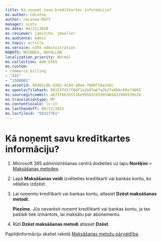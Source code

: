 ```yaml
---
title: Kā noņemt savu kredītkartes informāciju?
ms.author: cmcatee
author: cmcatee-MSFT
manager: scotv
ms.date: 04/21/2020
ms.reviewer: jamitche, jmueller
ms.audience: Admin
ms.topic: article
ms.service: o365-administration
ROBOTS: NOINDEX, NOFOLLOW
localization_priority: Normal
ms.collection: Adm_O365
ms.custom:
- commerce_billing
- "431"
- "1500001"
ms.assetid: 9d465c0b-d262-4c84-a0ee-76d0f18a24dc
ms.openlocfilehash: 681537d17f0df1e2b97a67a2b2fe8bbc60a74865
ms.sourcegitcommit: ab75f66355116e995b3cb5505465b31989339e28
ms.translationtype: MT
ms.contentlocale: lv-LV
ms.lasthandoff: 08/13/2021
ms.locfileid: "58327761"
---
```

# <a name="how-do-i-remove-my-credit-card-information"></a>Kā noņemt savu kredītkartes informāciju?

1. Microsoft 365 administrēšanas centrā dodieties uz lapu **Norēķini** \> [Maksāšanas metodes](https://go.microsoft.com/fwlink/p/?linkid=2018806).

2. Lapā **Maksāšanas veidi** izvēlieties kredītkarti vai bankas kontu, ko vēlaties izdzēst.

3. Lai noņemtu kredītkarti vai bankas kontu, atlasiet **Dzēst maksāšanas metodi.**

    **Piezīme.** Jūs nevarēsit noņemt kredītkarti vai bankas kontu, ja tas pašlaik tiek izmantots, lai maksātu par abonementu.

4. Rūtī **Dzēst maksāšanas metodi** atlasiet **Dzēst**.

Papildinformāciju skatiet rakstā [Maksāšanas metožu pārvaldība](https://docs.microsoft.com/microsoft-365/commerce/billing-and-payments/manage-payment-methods).